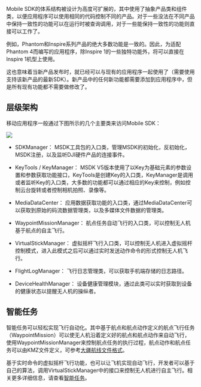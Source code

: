Mobile SDK的体系结构被设计为高度可扩展的，其中使用了抽象产品类和组件类，以便应用程序可以使用相同的代码控制不同的产品。对于一些没法在不同产品中保持一致性的功能可以在运行时被查询调用，对于一些能保持一致性的功能则直接可以工作了。

例如，Phantom和Inspire系列产品的绝大多数功能是一致的。因此，为适配Phantom 4而编写的应用程序，除Inspire 1的一些独特功能外，将可以直接在Inspire 1机型上使用。

这也意味着当新产品发布时，就已经可以与现有的应用程序一起使用了（需要使用支持该新产品的最新SDK）。新产品中的任何新功能都需要添加到应用程序中，但是所有现有功能都不需要做修改了。

## 层级架构

移动应用程序一般通过下图所示的几个主要类来访问Mobile SDK：

<html><img src="https://terra-1-g.djicdn.com/84f990b0bbd145e6a3930de0c55d3b2b/admin/doc/6ee6bd18-5453-4698-97bf-6479ab0c5c5f.png"></html>

* SDKManager： MSDK工具包的入口类，管理MSDK的初始化，反初始化，MSDK注册，以及监听DJI硬件产品的连接事件。

* KeyTools / KeyManager： MSDK V5版本使用了以Key为基础元素的参数设置和参数获取功能接口，KeyTools是创建Key的入口类，KeyManager是调用或者监听Key的入口类，大多数的功能都可以通过相应的Key来控制，例如控制云台旋转或者控制相机拍照、录像等。

* MediaDataCenter： 应用数据获取功能的入口类，通过MediaDataCenter可以获取到原始的码流数据管理类，以及多媒体文件数据的管理类。

* WaypointMissionManager： 航点任务自动飞行的入口类，可以控制无人机基于航点的自主飞行。

* VirtualStickManager： 虚拟摇杆飞行入口类，可以控制无人机进入虚拟摇杆控制模式，进入此模式之后可以通过实时发送动作命令的形式控制无人机飞行。

* FlightLogManager： 飞行日志管理类，可以获取手机端存储的日志路径。

* DeviceHealthManager： 设备健康管理模块，通过此类可以实时获取到设备的健康状态以提醒无人机的操纵者。




## 智能任务

智能任务可以轻松实现飞行自动化。其中基于航点和航点动作定义的航点飞行任务（WaypointMission）可以使无人机沿着定义好的航点和航点动作来自动飞行，使用WaypointMissionManager来控制航点任务的执行过程，航点动作和航点任务可以由KMZ文件定义，可参考[大疆航线文件格式](https://developer.dji.com/cn/document/1e805c39-5e0f-41aa-aba8-0648b5c4e5d9)。

基于实时命令的虚拟摇杆飞行功能，也可以让飞机实现自动飞行，开发者可以基于自己的算法，调用VirtualStickManager中的接口来控制无人机进行自主飞行。相关更多详细信息，请查看[智能任务](https://developer.dji.com/cn/document/67ca7e52-1a76-4f0f-8aed-77c1e7914eb1)。
